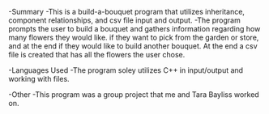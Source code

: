-Summary
 -This is a build-a-bouquet program that utilizes inheritance, component relationships, and csv file input and output.
 -The program prompts the user to build a bouquet and gathers information regarding how many flowers they would like. if they want to pick from the garden or store, and at the end if they would like to build another bouquet. At the end a csv file is created that has all the flowers the user chose.

-Languages Used
 -The program soley utilizes C++ in input/output and working with files.

-Other
 -This program was a group project that me and Tara Bayliss worked on.
 



